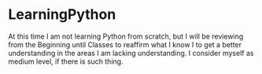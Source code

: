 # LearningPython
At this time I am not learning Python from scratch, but I will be reviewing from the Beginning until Classes to reaffirm what I know I to get a better understanding in the areas I am lacking understanding. I consider myself as medium level, if there is such thing. 
